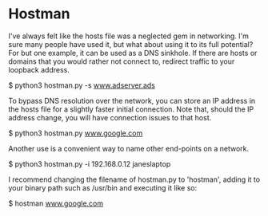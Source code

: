 # Hostman
I've always felt like the hosts file was a neglected gem in networking. I'm sure many people have used it, but what about using it to its full potential? For but one example, it can be used as a DNS sinkhole. If there are hosts or domains that you would rather not connect to, redirect traffic to your loopback address. 

  $ python3 hostman.py -s www.adserver.ads



To bypass DNS resolution over the network, you can store an IP address in the hosts file for a slightly faster initial connection. Note that, should the IP address change, you will have connection issues to that host.

  $ python3 hostman.py www.google.com



Another use is a convenient way to name other end-points on a network.

  $ python3 hostman.py -i 192.168.0.12 janeslaptop



I recommend changing the filename of hostman.py to 'hostman', adding it to your binary path such as /usr/bin and executing it like so:

  $ hostman www.google.com
